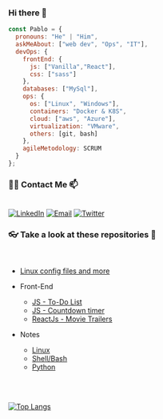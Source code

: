 ### Hi there 👋

```javascript
const Pablo = {
  pronouns: "He" | "Him",
  askMeAbout: ["web dev", "Ops", "IT"],
  devOps: {
    frontEnd: {
      js: ["Vanilla","React"],
      css: ["sass"]
    },
    databases: ["MySql"],
    ops: {
      os: ["Linux", "Windows"],
      containers: "Docker & K8S",
      cloud: ["aws", "Azure"],
      virtualization: "VMware",
      others: [git, bash]
    },
    agileMetodology: SCRUM
  }
};
```

<h3> 🤝🏻 Contact Me 📫 </h3>
<br>
<a href="https://www.linkedin.com/in/pablo-martín-anaquín-24b28825/"><img alt="LinkedIn" src="https://img.shields.io/badge/LinkedIn-anaquinpm-blue?style=flat-square&logo=linkedin"></a>
<a href="mailto:anaquinpm@gmail.com"><img alt="Email" src="https://img.shields.io/badge/Email-anaquinpm@gmail.com-blue?style=flat-square&logo=gmail"></a>
<a href="https://twitter.com/anaquinpm"><img alt="Twitter" src="https://img.shields.io/badge/Twitter-anaquinpm-blue?style=flat-square&logo=twitter"></a>

<h3> 👓 Take a look at these repositories 🔎 </h3>
<br>

- [Linux config files and more](https://github.com/anaquinpm/config)

- Front-End
  - [JS - To-Do List](https://github.com/anaquinpm/jstodo)
  - [JS - Countdown timer](https://github.com/anaquinpm/countdownjs)
  - [ReactJs - Movie Trailers](https://github.com/anaquinpm/movietrailers)  

- Notes
  - [Linux](https://github.com/anaquinpm/Linux)
  - [Shell/Bash](https://github.com/anaquinpm/shell)
  - [Python](https://github.com/anaquinpm/python)

<br>
<br>

[![Top Langs](https://github-readme-stats.vercel.app/api/top-langs/?username=anaquinpm&layout=compact)](https://github.com/anaquinpm/github-readme-stats)

<!--
**anaquinpm/anaquinpm** is a ✨ _special_ ✨ repository because its `README.md` (this file) appears on your GitHub profile.

Here are some ideas to get you started:

- 🔭 I’m currently working on ...
- 🌱 I’m currently learning ...
- 👯 I’m looking to collaborate on ...
- 🤔 I’m looking for help with ...
- 💬 Ask me about ...
- 📫 How to reach me: ...
- 😄 Pronouns: ...
- ⚡ Fun fact: ...
-->
